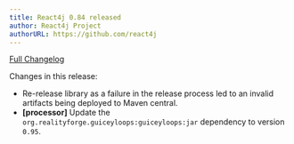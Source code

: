 ```yaml
---
title: React4j 0.84 released
author: React4j Project
authorURL: https://github.com/react4j
---
```


[Full Changelog](https://github.com/react4j/react4j/compare/v0.83...v0.84)

Changes in this release:

* Re-release library as a failure in the release process led to an invalid artifacts being deployed to
  Maven central.
* **\[processor\]** Update the ` org.realityforge.guiceyloops:guiceyloops:jar` dependency to version `0.95`.

